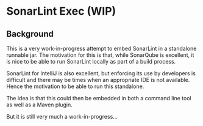 # SonarLint Exec (WIP)

## Background
This is a very work-in-progress attempt to embed SonarLint in a standalone runnable jar.
The motivation for this is that, while SonarQube is excellent, it is nice to be able to run
SonarLint locally as part of a build process.

SonarLint for IntelliJ is also excellent, but enforcing its use by developers is difficult and there
may be times when an appropriate IDE is not available. Hence the motivation to be able to run this
standalone.

The idea is that this could then be embedded in both a command line tool as well as a Maven plugin.

But it is still very much a work-in-progress...

